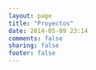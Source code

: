 ```yaml
---
layout: page
title: "Proyectos"
date: 2014-05-09 23:14
comments: false
sharing: false
footer: false
---
```

